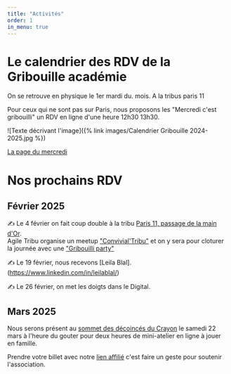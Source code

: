 ```yaml
---
title: "Activités"
order: 1
in_menu: true
---
```

# Le calendrier des RDV de la Gribouille académie

On se retrouve en physique le 1er mardi du. mois. A la tribus paris 11

Pour ceux qui ne sont pas sur Paris, nous proposons les "Mercredi c'est gribouilli" un RDV en ligne d'une heure 12h30 13h30.

![Texte décrivant l'image]({% link images/Calendrier Gribouille 2024-2025.jpg %}) 

[La page du mercredi](https://mercredicestgribouilli.carrd.co/) 

# Nos prochains RDV

## Février 2025

✍ Le 4 février on fait coup double à la tribu [Paris 11, passage de la main d'Or](https://osm.org/go/0BOfRL2X9g--?layers=C).  
Agile Tribu organise un meetup ["Convivial'Tribu"](https://www.meetup.com/agiletribu/events/305825773/) et on y sera pour cloturer la journée avec une ["Gribouilli party"](https://www.linkedin.com/events/7289581309746728961/comments/)

✍ Le 19 février, nous recevons [Leila Blal].(https://www.linkedin.com/in/leilablal/)

✍ Le 26 février, on met les doigts dans le Digital.

## Mars 2025

Nous serons présent au [sommet des décoincés du Crayon](https://www.decoincesducrayon.com/sommet-2025) le samedi 22 mars à l'heure du gouter pour deux heures de mini-atelier en ligne à jouer en famille.  

Prendre votre billet avec notre [lien affilié](https://www.decoincesducrayon.com/sommet-2025/2hbrx) c'est faire un geste pour soutenir l'association. 